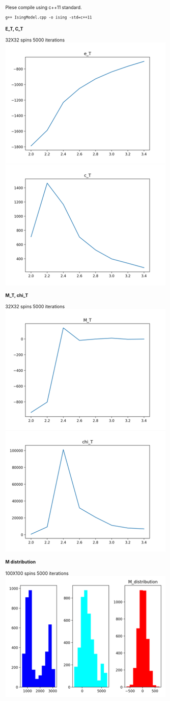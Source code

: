 Plese compile using c++11 standard.

```
g++ IsingModel.cpp -o ising -std=c++11
```


#### E_T, C_T
32X32 spins
5000 iterations
![](imgs/e_T.png)
![](imgs/c_T.png)

#### M_T, chi_T
32X32 spins
5000 iterations
![](imgs/m_T.png)
![](imgs/chi_T.png)

#### M distribution
100X100 spins
5000 iterations
![](imgs/M_distribution.png)

